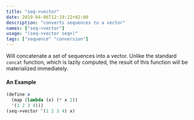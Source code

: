 ```yaml
---
title: "seq->vector"
date: 2019-04-06T12:19:22+02:00
description: "converts sequences to a vector"
names: ["seq->vector"]
usage: "(seq->vector seq+)"
tags: ["sequence" "conversion"]
---
```


Will concatenate a set of sequences into a vector. Unlike the standard `concat` function, which is lazily computed, the result of this function will be materialized immediately.

#### An Example

```scheme
(define x
  (map (lambda (x) (* x 2))
  '(1 2 3 4)))
(seq->vector '(1 2 3 4) x)
```
